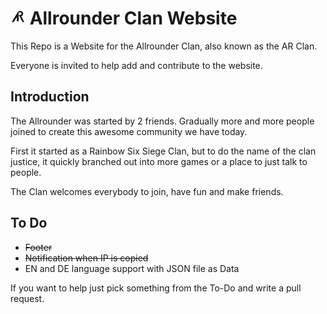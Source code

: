# <img style="height: 24px; " src="imgs/allrounder.png"> Allrounder Clan Website 

This Repo is a Website for the Allrounder Clan, also known as the AR Clan.

Everyone is invited to help add and contribute to the website.

## Introduction

The Allrounder was started by 2 friends. Gradually more and more people joined to create this awesome community we have today.

First it started as a Rainbow Six Siege Clan, but to do the name of the clan justice, it quickly branched out into more games or a place to just talk to people.

The Clan welcomes everybody to join, have fun and make friends.

## To Do
- ~~Footer~~
- ~~Notification when IP is copied~~
- EN and DE language support with JSON file as Data

If you want to help just pick something from the To-Do and write a pull request. 

